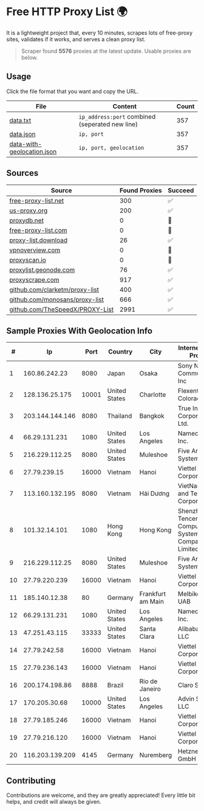 
# Free HTTP Proxy List 🌍

It is a lightweight project that, every 10 minutes, scrapes lots of free-proxy sites, validates if it works, and serves a clean proxy list.


> Scraper found **5576** proxies at the latest update. Usable proxies are below.

## Usage

Click the file format that you want and copy the URL.


|File|Content|Count|
|----|-------|-----|
|[data.txt](https://raw.githubusercontent.com/themiralay/Proxy-List-World/master/data.txt)|`ip_address:port` combined (seperated new line)|357|
|[data.json](https://raw.githubusercontent.com/themiralay/Proxy-List-World/master/data.json)|`ip, port`|357|
|[data-with-geolocation.json](https://raw.githubusercontent.com/themiralay/Proxy-List-World/master/data-with-geolocation.json)|`ip, port, geolocation`|357|

## Sources

|Source|Found Proxies|Succeed|
|------|-------------|-------|
|[free-proxy-list.net](https://free-proxy-list.net)|300|✅|
|[us-proxy.org](https://www.us-proxy.org)|200|✅|
|[proxydb.net](http://proxydb.net)|0|🚫|
|[free-proxy-list.com](https://free-proxy-list.com/?page=&port=&type%5B%5D=http&type%5B%5D=https&up_time=0&search=Search)|0|🚫|
|[proxy-list.download](https://www.proxy-list.download/HTTP)|26|✅|
|[vpnoverview.com](https://vpnoverview.com/privacy/anonymous-browsing/free-proxy-servers)|0|🚫|
|[proxyscan.io](https://www.proxyscan.io)|0|🚫|
|[proxylist.geonode.com](https://proxylist.geonode.com/api/proxy-list?limit=300&page=1&sort_by=lastChecked&sort_type=desc&protocols=http,https)|76|✅|
|[proxyscrape.com](https://api.proxyscrape.com/v2/?request=displayproxies&protocol=http&timeout=10000&country=all&ssl=all&anonymity=all)|917|✅|
|[github.com/clarketm/proxy-list](https://raw.githubusercontent.com/clarketm/proxy-list/master/proxy-list-raw.txt)|400|✅|
|[github.com/monosans/proxy-list](https://raw.githubusercontent.com/monosans/proxy-list/main/proxies/http.txt)|666|✅|
|[github.com/TheSpeedX/PROXY-List](https://raw.githubusercontent.com/TheSpeedX/PROXY-List/master/http.txt)|2991|✅|


## Sample Proxies With Geolocation Info

|#|Ip|Port|Country|City|Internet Service Provider|
|-|--|----|-------|----|-------------------------|
|1|160.86.242.23|8080|Japan|Osaka|Sony Network Communications Inc|
|2|128.136.25.175|10001|United States|Charlotte|Flexential Colorado Corp.|
|3|203.144.144.146|8080|Thailand|Bangkok|True Internet Corporation CO. Ltd.|
|4|66.29.131.231|1080|United States|Los Angeles|Namecheap, Inc.|
|5|216.229.112.25|8080|United States|Muleshoe|Five Area Systems, LLC|
|6|27.79.239.15|16000|Vietnam|Hanoi|Viettel Corporation|
|7|113.160.132.195|8080|Vietnam|Hải Dương|VietNam Post and Telecom Corporation|
|8|101.32.14.101|1080|Hong Kong|Hong Kong|Shenzhen Tencent Computer Systems Company Limited|
|9|216.229.112.25|8080|United States|Muleshoe|Five Area Systems, LLC|
|10|27.79.220.239|16000|Vietnam|Hanoi|Viettel Corporation|
|11|185.140.12.38|80|Germany|Frankfurt am Main|Melbikomas UAB|
|12|66.29.131.231|1080|United States|Los Angeles|Namecheap, Inc.|
|13|47.251.43.115|33333|United States|Santa Clara|Alibaba Cloud LLC|
|14|27.79.242.58|16000|Vietnam|Hanoi|Viettel Corporation|
|15|27.79.236.143|16000|Vietnam|Hanoi|Viettel Corporation|
|16|200.174.198.86|8888|Brazil|Rio de Janeiro|Claro S.A|
|17|170.205.30.68|10000|United States|Los Angeles|Advin Services LLC|
|18|27.79.185.246|16000|Vietnam|Hanoi|Viettel Corporation|
|19|27.79.216.120|16000|Vietnam|Hanoi|Viettel Corporation|
|20|116.203.139.209|4145|Germany|Nuremberg|Hetzner Online GmbH|



## Contributing

Contributions are welcome, and they are greatly appreciated! Every
little bit helps, and credit will always be given.

